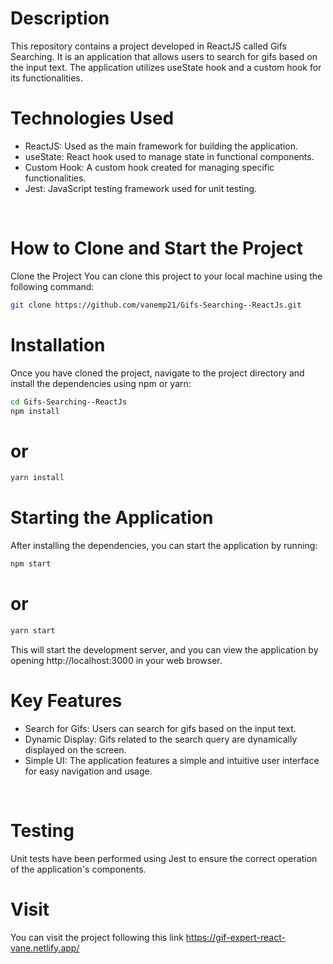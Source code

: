 # Description
This repository contains a project developed in ReactJS called Gifs Searching. It is an application that allows users to search for gifs based on the input text. The application utilizes useState hook and a custom hook for its functionalities.

# Technologies Used
<ul>
<li>ReactJS: Used as the main framework for building the application.</li>
<li>useState: React hook used to manage state in functional components.</li>
<li>Custom Hook: A custom hook created for managing specific functionalities.</li>
<li>Jest: JavaScript testing framework used for unit testing.</li>
</ul>
<br/>

# How to Clone and Start the Project
Clone the Project
You can clone this project to your local machine using the following command:


```bash
git clone https://github.com/vanemp21/Gifs-Searching--ReactJs.git
```
# Installation
Once you have cloned the project, navigate to the project directory and install the dependencies using npm or yarn:

```bash
cd Gifs-Searching--ReactJs
npm install
```
# or
```bash
yarn install
```` 
# Starting the Application
After installing the dependencies, you can start the application by running:

```bash
npm start
```
# or
```bash
yarn start
```
This will start the development server, and you can view the application by opening http://localhost:3000 in your web browser.

# Key Features 
<ul> 
<li>Search for Gifs: Users can search for gifs based on the input text.</li>
<li>Dynamic Display: Gifs related to the search query are dynamically displayed on the screen.</li>
<li>Simple UI: The application features a simple and intuitive user interface for easy navigation and usage.</li>
</ul>
<br/>

# Testing
Unit tests have been performed using Jest to ensure the correct operation of the application's components.

# Visit
You can visit the project following this link https://gif-expert-react-vane.netlify.app/
